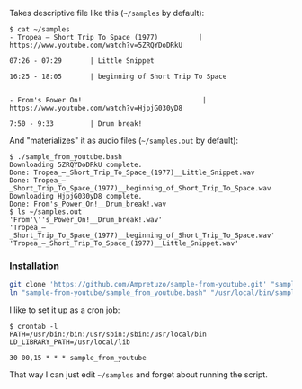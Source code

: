 Takes descriptive file like this (`~/samples` by default):

```console
$ cat ~/samples
- Tropea ‎– Short Trip To Space (1977)          | https://www.youtube.com/watch?v=5ZRQYDoDRkU

07:26 - 07:29       | Little Snippet

16:25 - 18:05       | beginning of Short Trip To Space


- From's Power On!                              | https://www.youtube.com/watch?v=HjpjG030yD8   

7:50 - 9:33         | Drum break!
```

And "materializes" it as audio files (`~/samples.out` by default):
```console
$ ./sample_from_youtube.bash
Downloading 5ZRQYDoDRkU complete.
Done: Tropea_‎–_Short_Trip_To_Space_(1977)__Little_Snippet.wav
Done: Tropea_‎–_Short_Trip_To_Space_(1977)__beginning_of_Short_Trip_To_Space.wav
Downloading HjpjG030yD8 complete.
Done: From's_Power_On!__Drum_break!.wav
$ ls ~/samples.out
'From'\''s_Power_On!__Drum_break!.wav'
'Tropea_–_Short_Trip_To_Space_(1977)__beginning_of_Short_Trip_To_Space.wav'
'Tropea_–_Short_Trip_To_Space_(1977)__Little_Snippet.wav'
```

### Installation

```bash
git clone 'https://github.com/Ampretuzo/sample-from-youtube.git' "sample-from-youtube"
ln "sample-from-youtube/sample_from_youtube.bash" "/usr/local/bin/sample_from_youtube"
```

I like to set it up as a cron job:
```console
$ crontab -l
PATH=/usr/bin:/bin:/usr/sbin:/sbin:/usr/local/bin
LD_LIBRARY_PATH=/usr/local/lib

30 00,15 * * * sample_from_youtube
```
That way I can just edit `~/samples` and forget about running the script.
